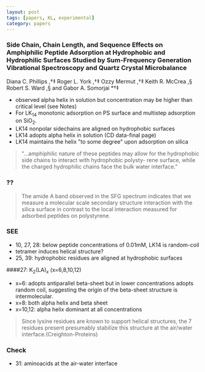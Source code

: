 ```yaml
---
layout: post
tags: [papers, KL, experimental]
category: papers
---
```


### Side Chain, Chain Length, and Sequence Effects on Amphiphilic Peptide Adsorption at Hydrophobic and Hydrophilic Surfaces Studied by Sum-Frequency Generation Vibrational Spectroscopy and Quartz Crystal Microbalance
Diana C. Phillips ,†‡ Roger L. York ,†‡ Ozzy Mermut ,†‡ Keith R. McCrea ,§ Robert S. Ward ,§ and Gabor A. Somorjai *†‡


- observed alpha helix in solution but concentration may be higher than critical level (see Notes)
- For LK$_{14}$ monotonic adsorption on PS surface and multistep adsorption on SiO$_2$.
- LK14 nonpolar sidechains are aligned on hydrophobic surfaces
- LK14 adopts alpha helix in solution (CD data-final page)
- LK14 maintains the helix "to some degree" upon adsorption on silica

>"...amphiphilic nature of these peptides may allow for the
>hydrophobic side chains to interact with hydrophobic polysty-
>rene surface, while the charged hydrophilic chains face the bulk
>water interface."

### ??
>The amide A band observed in the SFG spectrum indicates that
>we measure a molecular scale secondary structure interaction
>with the silica surface in contrast to the local interaction
>measured for adsorbed peptides on polystyrene.

### SEE
- 10, 27, 28: below peptide concentrations of 0.01mM, LK14 is random-coil
- tetramer induces helical structure?
- 25, 39: hydrophobic residues are aligned at hydrophobic surfaces

####27: K$_2$(LA)$_x$ (x=6,8,10,12)
- x=6: adopts antiparallel beta-sheet but in lower concentrations adopts random coil, suggesting the origin of the beta-sheet structure is intermolecular.
- x=8: both alpha helix and beta sheet
- x=10,12: alpha helix dominant at all concentrations

>Since lysine residues are known to support helical structures, the 7 residues present presumably stabilize this structure at the air/water interface.(Creighton-Proteins)

### Check
- 31: aminoacids at the air-water interface
